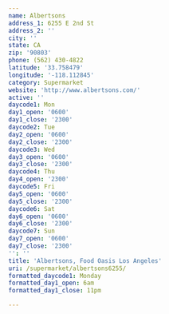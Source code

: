 ```yaml
---
name: Albertsons
address_1: 6255 E 2nd St
address_2: ''
city: ''
state: CA
zip: '90803'
phone: (562) 430-4822
latitude: '33.758479'
longitude: '-118.112845'
category: Supermarket
website: 'http://www.albertsons.com/'
active: ''
daycode1: Mon
day1_open: '0600'
day1_close: '2300'
daycode2: Tue
day2_open: '0600'
day2_close: '2300'
daycode3: Wed
day3_open: '0600'
day3_close: '2300'
daycode4: Thu
day4_open: '2300'
daycode5: Fri
day5_open: '0600'
day5_close: '2300'
daycode6: Sat
day6_open: '0600'
day6_close: '2300'
daycode7: Sun
day7_open: '0600'
day7_close: '2300'
'': ''
title: 'Albertsons, Food Oasis Los Angeles'
uri: /supermarket/albertsons6255/
formatted_daycode1: Monday
formatted_day1_open: 6am
formatted_day1_close: 11pm

---
```

